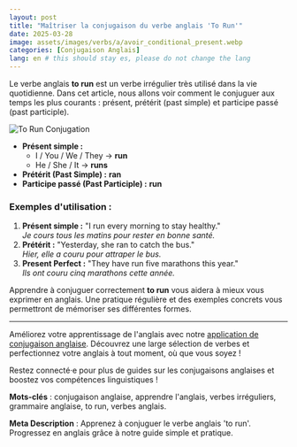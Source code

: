 ```yaml
---
layout: post
title: "Maîtriser la conjugaison du verbe anglais 'To Run'"
date: 2025-03-28
image: assets/images/verbs/a/avoir_conditional_present.webp
categories: [Conjugaison Anglais]
lang: en # this should stay es, please do not change the lang
---
```


Le verbe anglais **to run** est un verbe irrégulier très utilisé dans la vie quotidienne. Dans cet article, nous allons voir comment le conjuguer aux temps les plus courants : présent, prétérit (past simple) et participe passé (past participle).

![To Run Conjugation](/assets/images/verbs/2025/03/Run_conjugation.webp)

- **Présent simple :**  
  - I / You / We / They → **run**  
  - He / She / It → **runs**
- **Prétérit (Past Simple) :** **ran**
- **Participe passé (Past Participle) :** **run**

### Exemples d'utilisation :

1. **Présent simple :** "I run every morning to stay healthy."  
   _Je cours tous les matins pour rester en bonne santé._
2. **Prétérit :** "Yesterday, she ran to catch the bus."  
   _Hier, elle a couru pour attraper le bus._
3. **Present Perfect :** "They have run five marathons this year."  
   _Ils ont couru cinq marathons cette année._

Apprendre à conjuguer correctement **to run** vous aidera à mieux vous exprimer en anglais. Une pratique régulière et des exemples concrets vous permettront de mémoriser ses différentes formes.

---

Améliorez votre apprentissage de l'anglais avec notre [application de conjugaison anglaise]({{site.appStore.en}}). Découvrez une large sélection de verbes et perfectionnez votre anglais à tout moment, où que vous soyez !

Restez connecté·e pour plus de guides sur les conjugaisons anglaises et boostez vos compétences linguistiques !

**Mots-clés** : conjugaison anglaise, apprendre l'anglais, verbes irréguliers, grammaire anglaise, to run, verbes anglais.

**Meta Description** : Apprenez à conjuguer le verbe anglais 'to run'. Progressez en anglais grâce à notre guide simple et pratique.